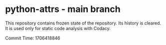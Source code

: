 # python-attrs - main branch

This repository contains frozen state of the repository.
Its history is cleared. It is used only for static code
analysis with Codacy.

Commit Time: 1706418846